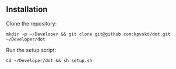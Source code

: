 ## Installation

Clone the repository:
```
mkdir -p ~/Developer && git clone git@github.com:kpvskd/dot.git ~/Developer/dot
```

Run the setup script:
```
cd ~/Developer/dot && sh setup.sh
```
